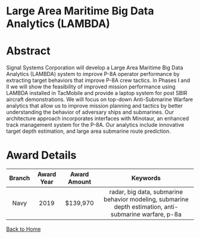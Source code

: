
Large Area Maritime Big Data Analytics (LAMBDA)
===============================================

# Abstract


Signal Systems Corporation will develop a Large Area Maritime Big Data Analytics (LAMBDA) system to improve P-8A operator performance by extracting target behaviors that improve P-8A crew tactics. In Phases I and II we will show the feasibility of improved mission performance using LAMBDA installed in TacMobile and provide a laptop system for post SBIR aircraft demonstrations. We will focus on top-down Anti-Submarine Warfare analytics that allow us to improve mission planning and tactics by better understanding the behavior of adversary ships and submarines. Our architecture approach incorporates interfaces with Minotaur, an enhanced track management system for the P-8A. Our analytics include innovative target depth estimation, and large area submarine route prediction.  

# Award Details

|Branch|Award Year|Award Amount|Keywords|
| :---: | :---: | :---: | :---: |
|Navy|2019|$139,970|radar, big data, submarine behavior modeling, submarine depth estimation, anti-submarine warfare, p-8a|
  
  


[Back to Home](https://github.com/chrischow/dod_sbir_awards/Reports/JH/#2018)